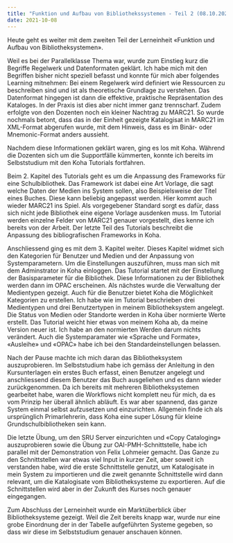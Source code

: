```yaml
---
title: "Funktion und Aufbau von Bibliothekssystemen - Teil 2 (08.10.2021)"
date: 2021-10-08
---
```

Heute geht es weiter mit dem zweiten Teil der Lerneinheit «Funktion und Aufbau von Bibliotheksystemen». 

Weil es bei der Parallelklasse Thema war, wurde zum Einstieg kurz die Begriffe Regelwerk und Datenformaten geklärt. Ich habe mich mit den Begriffen bisher nicht speziell befasst und konnte für mich aber folgendes Learning mitnehmen: Bei einem Regelwerk wird definiert wie Ressourcen zu beschreiben sind und ist als theoretische Grundlage zu verstehen. Das Datenformat hingegen ist dann die effektive, praktische Repräsentation des Kataloges. In der Praxis ist dies aber nicht immer ganz trennscharf. Zudem erfolgte von den Dozenten noch ein kleiner Nachtrag zu MARC21. So wurde nochmals betont, dass das in der Einheit gezeigte Katalogisat in MARC21 im XML-Format abgerufen wurde, mit dem Hinweis, dass es im Binär- oder Mnemonic-Format anders aussieht. 

Nachdem diese Informationen geklärt waren, ging es los mit Koha. Während die Dozenten sich um die Supportfälle kümmerten, konnte ich bereits im Selbststudium mit den Koha Tutorials fortfahren. 

Beim 2. Kapitel des Tutorials geht es um die Anpassung des Frameworks für eine Schulbibliothek. Das Framework ist dabei eine Art Vorlage, die sagt welche Daten der Medien ins System sollen, also Beispielsweise der Titel eines Buches. Diese kann beliebig angepasst werden. Hier kommt auch wieder MARC21 ins Spiel. Als vorgegebener Standard sorgt es dafür, dass sich nicht jede Bibliothek eine eigene Vorlage ausdenken muss. Im Tutorial werden einzelne Felder von MARC21 genauer vorgestellt, dies kenne ich bereits von der Arbeit. Der letzte Teil des Tutorials beschreibt die Anpassung des bibliografischen Frameworks in Koha. 

Anschliessend ging es mit dem  3. Kapitel weiter. Dieses Kapitel widmet sich den Kategorien für Benutzer und Medien und der Anpassung von Systemparametern. Um die Einstellungen auszuführen, muss man sich mit dem Adminstrator in Koha einloggen. Das Tutorial startet mit der Einstellung der Basisparameter für die Bibliothek. Diese Informationen zu der Bibliothek werden dann im OPAC erscheinen. Als nächstes wurde die Verwaltung der Medientypen gezeigt. Auch für die Benutzer bietet Koha die Möglichkeit Kategorien zu erstellen. Ich habe wie im Tutorial beschrieben drei Medientypen und drei Benutzertypen in meinem Bibliotheksystem angelegt. Die Status von Medien oder Standorte werden in Koha über normierte Werte erstellt. Das Tutorial weicht hier etwas von meinem Koha ab, da meine Version neuer ist. Ich habe an den normierten Werden darum nichts verändert. Auch die Systemparamater wie «Sprache und Formate», «Ausleihe» und «OPAC» habe ich bei den Standardeinstellungen belassen.

Nach der Pause machte ich mich daran das Bibliotheksystem auszuprobieren. Im Selbststudium habe ich gemäss der Anleitung in den Kursunterlagen ein erstes Buch erfasst, einen Benutzer angelegt und anschliessend diesem Benutzer das Buch ausgeliehen und es dann wieder zurückgenommen. Da ich bereits mit mehreren Bibliotheksystemen gearbeitet habe, waren die Workflows nicht komplett neu für mich, da es vom Prinzip her überall ähnlich abläuft. Es war aber spannend, das ganze System einmal selbst aufzusetzen und einzurichten. Allgemein finde ich als ursprünglich Primarlehrerin, dass Koha eine super Lösung für kleine Grundschulbibliotheken sein kann.
 
Die letzte Übung, um den SRU Server einzurichten und «Copy Cataloging» auszuprobieren sowie die Übung zur OAI-PMH-Schnittstelle, habe ich parallel mit der Demonstration von Felix Lohmeier gemacht. Das Ganze zu den Schnittstellen war etwas viel Input in kurzer Zeit, aber soweit ich verstanden habe, wird die erste Schnittstelle genutzt, um Katalogisate in mein System zu importieren und die zweit genannte Schnittstelle wird dann relevant, um die Katalogisate vom Bibliotheksysteme zu exportieren. Auf die Schnittstellen wird aber in der Zukunft des Kurses noch genauer eingegangen.

Zum Abschluss der Lerneinheit wurde ein Marktüberblick über Bibliotheksysteme gezeigt. Weil die Zeit bereits knapp war, wurde nur eine grobe Einordnung der in der Tabelle aufgeführten Systeme gegeben, so dass wir diese im Selbststudium genauer anschauen können.
